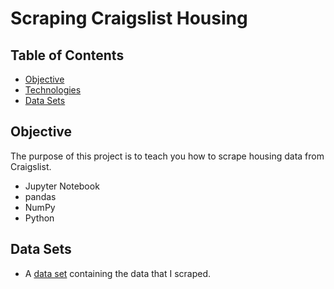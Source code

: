 # Scraping Craigslist Housing

## Table of Contents
* [Objective](#objective)
* [Technologies](#technologies)
* [Data Sets](#data-sets)

## Objective
The purpose of this project is to teach you how to scrape housing data from Craigslist.

- Jupyter Notebook
- pandas
- NumPy
- Python

## Data Sets
- A [data set](https://github.com/angelicadietzel/amazon-spending-analysis/blob/main/amazon-analysis/amazon_orders.csv) containing the data that I scraped.
